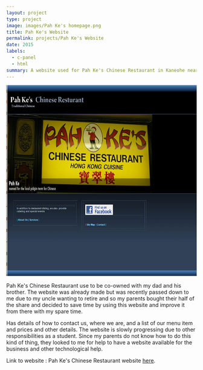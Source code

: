 ```yaml
---
layout: project
type: project
image: images/Pah Ke's homepage.png
title: Pah Ke's Website
permalink: projects/Pah Ke's Website
date: 2015
labels:
  - c-panel
  - html
summary: A website used for Pah Ke's Chinese Restaurant in Kaneohe near Windward Mall.
---
```


<img class="ui image" src="../images/Pah Ke's homepage.png">

Pah Ke's Chinese Restaurant use to be co-owned with my dad and his brother. The website was already made but was recently passed down to me due to my uncle wanting to retire and so my parents bought their half of the share and decided to save time by using this website and improve it from there with my spare time. 

Has details of how to contact us, where we are, and a list of our menu item and prices and other details. The website is slowly progressing due to other responsibilities as a student. Since my parents do not know how to do this kind of thing, they looked to me for help to have a website available for the business and other technological help. 

Link to website : Pah Ke's Chinese Restaurant website <a href="http://pahke.com/index.html"><u>here</u></a>.
